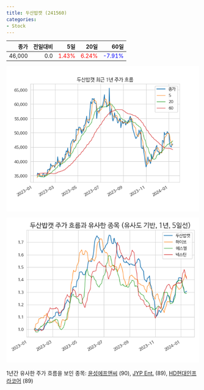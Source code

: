 ```yaml
---
title: 두산밥캣 (241560)
categories:
- Stock
---
```


|종가|전일대비|5일|20일|60일|
|---:|-------:|--:|---:|---:|
|46,000|0.0|<span style="color: red">1.43%</span>|<span style="color: red">6.24%</span>|<span style="color: blue">-7.91%</span>|


<!-- more -->

![241560](/assets/images/stock/241560.png)

![241560](/assets/images/stock/241560_sim.png)

1년간 유사한 주가 흐름을 보인 종목:
[윤성에프앤씨](/stock/372170/) (90),
[JYP Ent.](/stock/035900/) (89),
[HD현대인프라코어](/stock/042670/) (89)